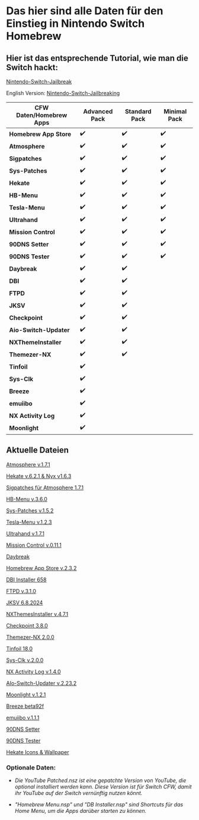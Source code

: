 # Das hier sind alle Daten für den Einstieg in Nintendo Switch Homebrew

## Hier ist das entsprechende Tutorial, wie man die Switch hackt:


[Nintendo-Switch-Jailbreak](https://github.com/Nico-Shock/Nintendo-Switch-Jailbreak)

English Version:
[Nintendo-Switch-Jailbreaking](https://github.com/Nico-Shock/Switch-Jailbreaking-Toturial)


| CFW Daten/Homebrew Apps       | Advanced Pack       | Standard Pack       | Minimal Pack        |
| ----------------------------- | ------------------- | ------------------- | ------------------- |
| **Homebrew App Store**        | ✔️                   | ✔️                   | ✔️                   |
| **Atmosphere**                | ✔️                   | ✔️                   | ✔️                   |
| **Sigpatches**                | ✔️                   | ✔️                   | ✔️                   |
| **Sys-Patches**               | ✔️                   | ✔️                   | ✔️                   |
| **Hekate**                    | ✔️                   | ✔️                   | ✔️                   |
| **HB-Menu**                   | ✔️                   | ✔️                   | ✔️                   |
| **Tesla-Menu**                | ✔️                   | ✔️                   | ✔️                   |
| **Ultrahand**                 | ✔️                   | ✔️                   | ✔️                   |
| **Mission Control**           | ✔️                   | ✔️                   | ✔️                   |
| **90DNS Setter**              | ✔️                   | ✔️                   | ✔️                   |
| **90DNS Tester**              | ✔️                   | ✔️                   | ✔️                   |
| **Daybreak**                  | ✔️                   | ✔️                   |                     |
| **DBI**                       | ✔️                   | ✔️                   |                     |
| **FTPD**                      | ✔️                   | ✔️                   |                     |
| **JKSV**                      | ✔️                   | ✔️                   |                     |
| **Checkpoint**                | ✔️                   | ✔️                   |                     |
| **Aio-Switch-Updater**        | ✔️                   | ✔️                   |                     |
| **NXThemeInstaller**          | ✔️                   | ✔️                   |                     |
| **Themezer-NX**               | ✔️                   | ✔️                   |                     |
| **Tinfoil**                   | ✔️                   |                     |                     |
| **Sys-Clk**                   | ✔️                   |                     |                     |
| **Breeze**                    | ✔️                   |                     |                     |
| **emuiibo**                   | ✔️                   |                     |                     |
| **NX Activity Log**           | ✔️                   |                     |                     |
| **Moonlight**                 | ✔️                   |                     |                     |


## Aktuelle Dateien

[Atmosphere v.1.7.1](https://github.com/Atmosphere-NX/Atmosphere/releases/tag/1.7.1)  

[Hekate v.6.2.1 & Nyx v1.6.3](https://github.com/CTCaer/hekate/releases/tag/v6.2.1)

[Sigpatches für Atmosphere 1.7.1](https://gbatemp.net/threads/sigpatches-for-atmosphere-hekate-fss0-fusee-package3.571543/)  

[HB-Menu v.3.6.0](https://github.com/switchbrew/nx-hbmenu/releases?page=1)

[Sys-Patches v.1.5.2](https://github.com/impeeza/sys-patch/releases/tag/v1.5.2)

[Tesla-Menu v.1.2.3](https://github.com/WerWolv/Tesla-Menu/releases/tag/v1.2.3)

[Ultrahand v.1.7.1](https://github.com/ppkantorski/Ultrahand-Overlay/releases/tag/v1.7.1)

[Mission Control v.0.11.1](https://github.com/ndeadly/MissionControl/releases/tag/v0.11.1)

[Daybreak](https://github.com/Atmosphere-NX/Atmosphere/releases/tag/1.7.1)  

[Homebrew App Store v.2.3.2](https://github.com/fortheusers/hb-appstore/releases/tag/v2.3.2)  

[DBI Installer 658](https://github.com/rashevskyv/dbi/releases/tag/658)  

[FTPD v.3.1.0](https://github.com/mtheall/ftpd/releases/tag/v3.1.0)  

[JKSV 6.8.2024](https://github.com/J-D-K/JKSV/releases/tag/08%2F06%2F2024)  

[NXThemesInstaller v.4.7.1](https://github.com/exelix11/SwitchThemeInjector/releases/tag/v4.7.1)  

[Checkpoint 3.8.0](https://github.com/BernardoGiordano/Checkpoint/releases/tag/v3.8.0)  

[Themezer-NX 2.0.0](https://github.com/suchmememanyskill/themezer-nx/releases/tag/2.0.0)

[Tinfoil 18.0](https://tinfoil.io/Download)

[Sys-Clk v.2.0.0](https://github.com/retronx-team/sys-clk/releases/tag/2.0.0-rc)  

[NX Activity Log v.1.4.0](https://github.com/tallbl0nde/NX-Activity-Log/releases/tag/v1.4.0)  

[AIo-Switch-Updater v.2.23.2](https://github.com/HamletDuFromage/aio-switch-updater/releases/tag/2.23.2)

[Moonlight v.1.2.1](https://github.com/XITRIX/Moonlight-Switch/releases/tag/v1.2.1)

[Breeze beta92f](https://github.com/tomvita/Breeze-Beta/releases/tag/beta92f)

[emuiibo v.1.1.1](https://github.com/XorTroll/emuiibo/releases/tag/1.1.1)

[90DNS Setter](https://github.com/suchmememanyskill/switch-90dns-setter/releases)  

[90DNS Tester](https://github.com/meganukebmp/Switch_90DNS_tester/releases/)  

[Hekate Icons & Wallpaper](https://gbatemp.net/threads/hekate-custom-ini-icon-background-set.572786/)


### Optionale Daten:


- *Die YouTube Patched.nsz ist eine gepatchte Version von YouTube, die optional installiert werden kann. Diese Version ist für Switch CFW, damit ihr YouTube auf der Switch vernünftig nutzen könnt.*

- *"Homebrew Menu.nsp" und "DB Installer.nsp" sind Shortcuts für das Home Menu, um die Apps darüber starten zu können.*
